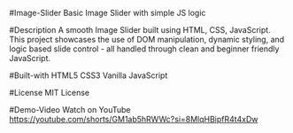#Image-Slider Basic Image Slider with simple JS logic

#Description A smooth Image Slider built using HTML, CSS, JavaScript. This project showcases the use of DOM manipulation, dynamic styling, and logic based slide control - all handled through clean and beginner friendly JavaScript. 

#Built-with HTML5 CSS3 Vanilla JavaScript

#License MIT License

#Demo-Video Watch on YouTube https://youtube.com/shorts/GM1ab5hRWWc?si=8MlqHBipfR4t4xDw

